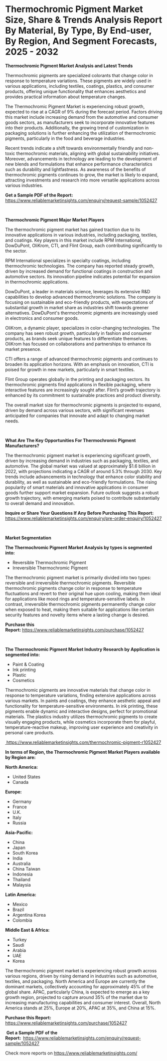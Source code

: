 <p><h1>Thermochromic Pigment Market Size, Share & Trends Analysis Report By Material, By Type, By End-user, By Region, And Segment Forecasts, 2025 - 2032</h1></p><p><strong>Thermochromic Pigment Market Analysis and Latest Trends</strong></p>
<p><p>Thermochromic pigments are specialized colorants that change color in response to temperature variations. These pigments are widely used in various applications, including textiles, coatings, plastics, and consumer products, offering unique functionality that enhances aesthetics and provides practical information about temperature changes.</p><p>The Thermochromic Pigment Market is experiencing robust growth, expected to rise at a CAGR of 9% during the forecast period. Factors driving this market include increasing demand from the automotive and consumer goods sectors, as manufacturers seek to incorporate innovative features into their products. Additionally, the growing trend of customization in packaging solutions is further enhancing the utilization of thermochromic pigments, particularly in the food and beverage industries.</p><p>Recent trends indicate a shift towards environmentally friendly and non-toxic thermochromic materials, aligning with global sustainability initiatives. Moreover, advancements in technology are leading to the development of new blends and formulations that enhance performance characteristics such as durability and lightfastness. As awareness of the benefits of thermochromic pigments continues to grow, the market is likely to expand, attracting investments and research into more versatile applications across various industries.</p></p>
<p><strong>Get a Sample PDF of the Report:&nbsp;</strong> <a href="https://www.reliablemarketinsights.com/enquiry/request-sample/1052427?utm_campaign=3560&utm_medium=2&utm_source=Github&utm_content=ia&utm_term=01042025&utm_id=thermochromic-pigment">https://www.reliablemarketinsights.com/enquiry/request-sample/1052427</a></p>
<p>&nbsp;</p>
<p><strong>Thermochromic Pigment Major Market Players</strong></p>
<p><p>The thermochromic pigment market has gained traction due to its innovative applications in various industries, including packaging, textiles, and coatings. Key players in this market include RPM International, DowDuPont, OliKrom, CTI, and Flint Group, each contributing significantly to the sector.</p><p>RPM International specializes in specialty coatings, including thermochromic technologies. The company has reported steady growth, driven by increased demand for functional coatings in construction and automotive sectors. Its innovation pipeline indicates potential for expansion in thermochromic applications.</p><p>DowDuPont, a leader in materials science, leverages its extensive R&D capabilities to develop advanced thermochromic solutions. The company is focusing on sustainable and eco-friendly products, with expectations of substantial growth in market share as industries shift towards greener alternatives. DowDuPont's thermochromic pigments are increasingly used in electronics and consumer goods.</p><p>OliKrom, a dynamic player, specializes in color-changing technologies. The company has seen robust growth, particularly in fashion and consumer products, as brands seek unique features to differentiate themselves. OliKrom has focused on collaborations and partnerships to enhance its market presence.</p><p>CTI offers a range of advanced thermochromic pigments and continues to broaden its application horizons. With an emphasis on innovation, CTI is poised for growth in new markets, particularly in smart textiles.</p><p>Flint Group operates globally in the printing and packaging sectors. Its thermochromic pigments find applications in flexible packaging, where interactive features are increasingly sought after. Flint’s growth trajectory is enhanced by its commitment to sustainable practices and product diversity.</p><p>The overall market size for thermochromic pigments is projected to expand, driven by demand across various sectors, with significant revenues anticipated for companies that innovate and adapt to changing market needs.</p></p>
<p>&nbsp;</p>
<p><strong>What Are The Key Opportunities For Thermochromic Pigment Manufacturers?</strong></p>
<p><p>The thermochromic pigment market is experiencing significant growth, driven by increasing demand in industries such as packaging, textiles, and automotive. The global market was valued at approximately $1.6 billion in 2022, with projections indicating a CAGR of around 5.3% through 2030. Key trends include advancements in technology that enhance color stability and durability, as well as sustainable and eco-friendly formulations. The rising popularity of smart materials and innovative applications in consumer goods further support market expansion. Future outlook suggests a robust growth trajectory, with emerging markets poised to contribute substantially to overall demand and innovation.</p></p>
<p><strong>Inquire or Share Your Questions If Any Before Purchasing This Report:</strong> <a href="https://www.reliablemarketinsights.com/enquiry/pre-order-enquiry/1052427?utm_campaign=3560&utm_medium=2&utm_source=Github&utm_content=ia&utm_term=01042025&utm_id=thermochromic-pigment">https://www.reliablemarketinsights.com/enquiry/pre-order-enquiry/1052427</a></p>
<p>&nbsp;</p>
<p><strong>Market Segmentation</strong></p>
<p><strong>The Thermochromic Pigment Market Analysis by types is segmented into:</strong></p>
<p><ul><li>Reversible Thermochromic Pigment</li><li>Irreversible Thermochromic Pigment</li></ul></p>
<p><p>The thermochromic pigment market is primarily divided into two types: reversible and irreversible thermochromic pigments. Reversible thermochromic pigments change color in response to temperature fluctuations and revert to their original hue upon cooling, making them ideal for applications like mood rings and temperature-sensitive labels. In contrast, irreversible thermochromic pigments permanently change color when exposed to heat, making them suitable for applications like certain security features and novelty items where a lasting change is desired.</p></p>
<p><strong>Purchase this Report:&nbsp;</strong><a href="https://www.reliablemarketinsights.com/purchase/1052427?utm_campaign=3560&utm_medium=2&utm_source=Github&utm_content=ia&utm_term=01042025&utm_id=thermochromic-pigment">https://www.reliablemarketinsights.com/purchase/1052427</a></p>
<p>&nbsp;</p>
<p><strong>The Thermochromic Pigment Market Industry Research by Application is segmented into:</strong></p>
<p><ul><li>Paint & Coating</li><li>Ink printing</li><li>Plastic</li><li>Cosmetics</li></ul></p>
<p><p>Thermochromic pigments are innovative materials that change color in response to temperature variations, finding extensive applications across various markets. In paints and coatings, they enhance aesthetic appeal and functionality for temperature-sensitive environments. In ink printing, these pigments enable dynamic and interactive designs, perfect for promotional materials. The plastics industry utilizes thermochromic pigments to create visually engaging products, while cosmetics incorporate them for playful, temperature-reactive makeup, improving user experience and creativity in personal care products.</p></p>
<p><a href="https://www.reliablemarketinsights.com/thermochromic-pigment-r1052427?utm_campaign=3560&utm_medium=2&utm_source=Github&utm_content=ia&utm_term=01042025&utm_id=thermochromic-pigment">&nbsp;https://www.reliablemarketinsights.com/thermochromic-pigment-r1052427</a></p>
<p><strong>In terms of Region, the Thermochromic Pigment Market Players available by Region are:</strong></p>
<p>
    <p> <strong> North America: </strong>
        <ul>
            <li>United States</li>
            <li>Canada</li>
        </ul>
        </p> 
    <p> <strong> Europe: </strong>
        <ul>
            <li>Germany</li>
            <li>France</li>
            <li>U.K.</li>
            <li>Italy</li>
            <li>Russia</li>
        </ul>
        </p> 
    <p> <strong> Asia-Pacific: </strong>
        <ul>
            <li>China</li>
            <li>Japan</li>
            <li>South Korea</li>
            <li>India</li>
            <li>Australia</li>
            <li>China Taiwan</li>
            <li>Indonesia</li>
            <li>Thailand</li>
            <li>Malaysia</li>
        </ul>
        </p> 
    <p> <strong> Latin America: </strong>
        <ul>
            <li>Mexico</li>
            <li>Brazil</li>
            <li>Argentina Korea</li>
            <li>Colombia</li>
        </ul>
        </p> 
    <p> <strong> Middle East & Africa: </strong>
        <ul>
            <li>Turkey</li>
            <li>Saudi</li>
            <li>Arabia</li>
            <li>UAE</li>
            <li>Korea</li>
        </ul>
    </p>
    </p>
<p><p>The thermochromic pigment market is experiencing robust growth across various regions, driven by rising demand in industries such as automotive, textiles, and packaging. North America and Europe are currently the dominant markets, collectively accounting for approximately 45% of the global share. APAC, particularly China, is expected to emerge as a key growth region, projected to capture around 35% of the market due to increasing manufacturing capabilities and consumer interest. Overall, North America stands at 25%, Europe at 20%, APAC at 35%, and China at 15%.</p></p>
<p><strong>Purchase this Report: </strong><a href="https://www.reliablemarketinsights.com/purchase/1052427?utm_campaign=3560&utm_medium=2&utm_source=Github&utm_content=ia&utm_term=01042025&utm_id=thermochromic-pigment">https://www.reliablemarketinsights.com/purchase/1052427</a></p>
<p>&nbsp;<strong>Get a Sample PDF of the Report:&nbsp;&nbsp;</strong><a href="https://www.reliablemarketinsights.com/enquiry/request-sample/1052427?utm_campaign=3560&utm_medium=2&utm_source=Github&utm_content=ia&utm_term=01042025&utm_id=thermochromic-pigment">https://www.reliablemarketinsights.com/enquiry/request-sample/1052427</a></p>
<p><strong></strong></p>
<p>Check more reports on <a href="https://www.reliablemarketinsights.com/?utm_campaign=3560&utm_medium=2&utm_source=Github&utm_content=ia&utm_term=01042025&utm_id=thermochromic-pigment">https://www.reliablemarketinsights.com/</a></p>